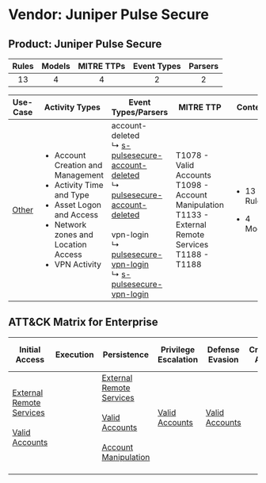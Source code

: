 Vendor: Juniper Pulse Secure
============================
Product: Juniper Pulse Secure
-----------------------------
| Rules | Models | MITRE TTPs | Event Types | Parsers |
|:-----:|:------:|:----------:|:-----------:|:-------:|
|  13   |   4    |     4      |      2      |    2    |

|               Use-Case                | Activity Types                                                                                                                                                                  | Event Types/Parsers                                                                                                                                                                                                                                                                                                                                                                                        | MITRE TTP                                                                                                       | Content                                              |
|:-------------------------------------:| ------------------------------------------------------------------------------------------------------------------------------------------------------------------------------- | ---------------------------------------------------------------------------------------------------------------------------------------------------------------------------------------------------------------------------------------------------------------------------------------------------------------------------------------------------------------------------------------------------------- | --------------------------------------------------------------------------------------------------------------- | ---------------------------------------------------- |
| [Other](../UseCases/usecase_other.md) | <ul><li>Account Creation and Management</li><li>Activity Time  and Type</li><li>Asset Logon and Access</li><li>Network zones and Location Access</li><li>VPN Activity</li></ul> |  account-deleted<br> ↳ [s-pulsesecure-account-deleted](../Parsers/parserContent_s-pulsesecure-account-deleted.md)<br> ↳ [pulsesecure-account-deleted](../Parsers/parserContent_pulsesecure-account-deleted.md)<br><br> vpn-login<br> ↳ [pulsesecure-vpn-login](../Parsers/parserContent_pulsesecure-vpn-login.md)<br> ↳ [s-pulsesecure-vpn-login](../Parsers/parserContent_s-pulsesecure-vpn-login.md)<br> | T1078 - Valid Accounts<br>T1098 - Account Manipulation<br>T1133 - External Remote Services<br>T1188 - T1188<br> | <ul><li>13 Rules</li></ul><ul><li>4 Models</li></ul> |

ATT&CK Matrix for Enterprise
----------------------------
| Initial Access                                                                                                                                   | Execution | Persistence                                                                                                                                                                                                               | Privilege Escalation                                                | Defense Evasion                                                     | Credential Access | Discovery | Lateral Movement | Collection | Command and Control | Exfiltration | Impact |
| ------------------------------------------------------------------------------------------------------------------------------------------------ | --------- | ------------------------------------------------------------------------------------------------------------------------------------------------------------------------------------------------------------------------- | ------------------------------------------------------------------- | ------------------------------------------------------------------- | ----------------- | --------- | ---------------- | ---------- | ------------------- | ------------ | ------ |
| [External Remote Services](https://attack.mitre.org/techniques/T1133)<br><br>[Valid Accounts](https://attack.mitre.org/techniques/T1078)<br><br> |           | [External Remote Services](https://attack.mitre.org/techniques/T1133)<br><br>[Valid Accounts](https://attack.mitre.org/techniques/T1078)<br><br>[Account Manipulation](https://attack.mitre.org/techniques/T1098)<br><br> | [Valid Accounts](https://attack.mitre.org/techniques/T1078)<br><br> | [Valid Accounts](https://attack.mitre.org/techniques/T1078)<br><br> |                   |           |                  |            |                     |              |        |